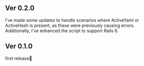 ## Ver 0.2.0

I've made some updates to handle scenarios where ActiveYaml or ActiveHash is present, as these were previously causing errors. Additionally, I've enhanced the script to support Rails 6.

## Ver 0.1.0

first release🎺